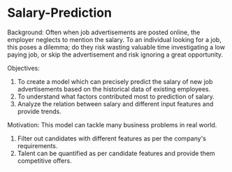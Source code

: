 # Salary-Prediction
Background: Often when job advertisements are posted online, the employer neglects to mention the salary. To an individual looking for a job, this poses a dilemma; do they risk wasting valuable time investigating a low paying job, or skip the advertisement and risk ignoring a great opportunity.

Objectives:

1. To create a model which can precisely predict the salary of new job advertisements based on the historical data of existing employees.
2. To understand what factors contributed most to prediction of salary.
3. Analyze the relation between salary and different input features and provide trends.

Motivation: This model can tackle many business problems in real world.
1. Filter out candidates with different features as per the company's requirements.
2. Talent can be quantified as per candidate features and provide them competitive offers.
